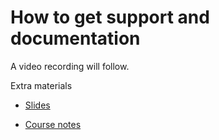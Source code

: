 # How to get support and documentation

A video recording will follow.

Extra materials

-   [Slides](https://462000265.lumidata.eu/2day-20240502/files/LUMI-2day-20240502-10-support.pdf)

-   [Course notes](10_Support.md)
